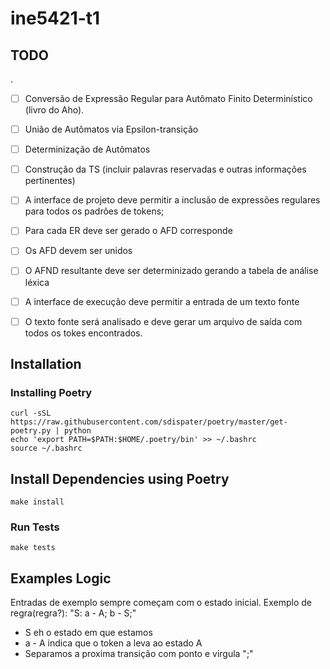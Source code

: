 # ine5421-t1

## TODO
.
- [ ] Conversão de Expressão Regular para Autômato Finito Determinístico (livro do
Aho).
- [ ] União de Autômatos via Epsilon-transição
- [ ] Determinização de Autômatos
- [ ] Construção da TS (incluir palavras reservadas e outras informações pertinentes)

- [ ] A interface de projeto deve permitir a inclusão de expressões regulares para todos
os padrões de tokens;
- [ ] Para cada ER deve ser gerado o AFD corresponde
- [ ] Os AFD devem ser unidos
- [ ] O AFND resultante deve ser determinizado gerando a tabela de análise léxica
- [ ] A interface de execução deve permitir a entrada de um texto fonte
- [ ] O texto fonte será analisado e deve gerar um arquivo de saída com todos os tokes
encontrados.

## Installation

### Installing Poetry

```
curl -sSL https://raw.githubusercontent.com/sdispater/poetry/master/get-poetry.py | python
echo 'export PATH=$PATH:$HOME/.poetry/bin' >> ~/.bashrc
source ~/.bashrc
```

## Install Dependencies using Poetry

```
make install
```

### Run Tests

```
make tests
```

## Examples Logic

Entradas de exemplo sempre começam com o estado inicial.
Exemplo de regra(regra?): "S: a - A; b - S;"
* S eh o estado em que estamos
* a - A indica que o token a leva ao estado A
* Separamos a proxima transição com ponto e virgula ";"

